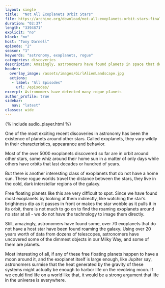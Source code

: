 ```yaml
---
layout: single
title:  "Not All Exoplanets Orbit Stars"
file: https://archive.org/download/not-all-exoplanets-orbit-stars-final/NotAllExoplanetsOrbitStars_final.mp3
duration: "02:37"
length: "3394871"
explicit: "no"
block: "no"
host: "Tony Darnell"
episode: "2"
season: "1"
keywords: "astronomy, exoplanets, rogue"
categories: discoveries
description: Amazingly, astronomers have found planets in space that do not have a host star.
header:
  overlay_image: /assets/images/GirlAlienLandscape.jpg
  actions:
   - label: "All Episodes"
     url: /episodes/
excerpt: Astronomers have detected many rogue planets
author_profile: true
sidebar: 
   nav: "latest"
classes: wide
---
```


{% include audio_player.html %} 

One of the most exciting recent discoveries in astronomy has been the existence of planets around other stars.  Called exoplanets, they vary wildly in their characteristics, appearance and behavior.

Most of the over 5000 exoplanets discovered so far are in orbit around other stars, some whiz around their home sun in a matter of only days while others have orbits that last decades or hundred of years.

But there is another interesting class of exoplanets that do not have a home sun.  These rogue worlds travel the distance between the stars, they live in the cold, dark interstellar regions of the galaxy.

Free floating planets like this are very difficult to spot.  Since we have found most exoplanets by looking at them indirectly, like watching the star’s brightness dip as it passes in front or makes the star wobble as it pulls it in its orbit, there is not much to go on to find the roaming exoplanets around no star at all - we do not have the technology to image them directly.

Still, amazingly, astronomers have found some, over 70 exoplanets that do not have a host star have been found roaming the galaxy.  Using over 20 years worth of data from dozens of telescopes, astronomers have uncovered some of the dimmest objects in our Milky Way, and some of them are planets.

Most interesting of all, if any of these free floating planets happen to have a moon around it, and the exoplanet itself is large enough, like Jupiter say, astronomers surmise that the heat generated by the gravity of these systems might actually be enough to harbor life on the revolving moon. If we could find life on a world like that, it would be a strong argument that life in the universe is everywhere.

